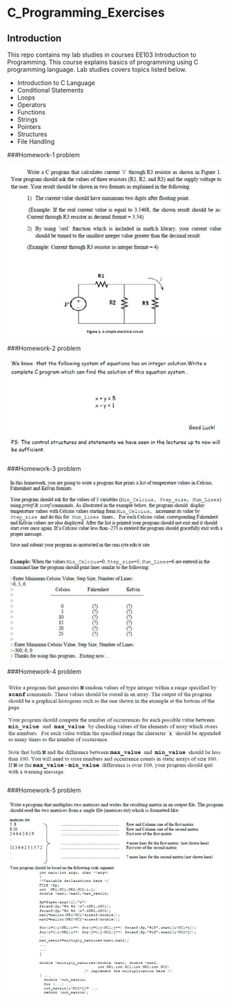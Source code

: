 # C_Programming_Exercises

## Introduction

This repo contains my lab studies in courses EE103 Introduction to Programming. This course explains basics of programming using C programming language. Lab studies covers topics listed below.

* Introduction to C Language
* Conditional Statements
* Loops
* Operators
* Functions
* Strings
* Pointers
* Structures
* File Handling


<p>###Homework-1 problem</p>
<img src = "images/1.jpg"/>

<p>###Homework-2 problem</p>
<img src = "images/2.jpg"/>

<p>###Homework-3 problem</p>
<img src = "images/3.jpg"/>

<p>###Homework-4 problem</p>
<img src = "images/4.jpg"/>

<p>###Homework-5 problem</p>
<img src = "images/5.jpg"/>
